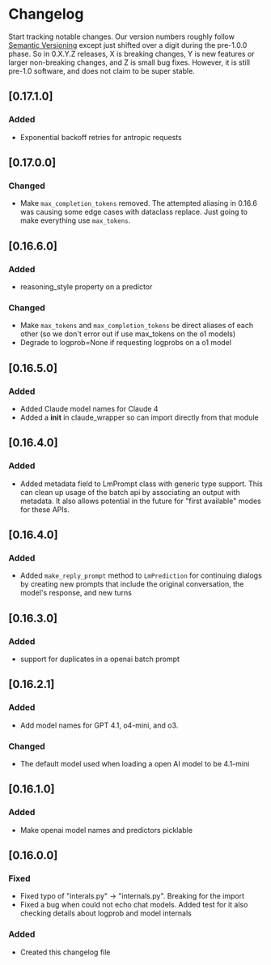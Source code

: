 # Changelog

Start tracking notable changes. Our version numbers roughly follow
[Semantic Versioning](http://semver.org/) except just shifted over
a digit during the pre-1.0.0 phase. So in 0.X.Y.Z releases, X is
breaking changes, Y is new features or larger non-breaking changes, and Z is small bug fixes.
However, it is still pre-1.0 software, and does not claim to
be super stable.


## [0.17.1.0]

### Added
- Exponential backoff retries for antropic requests


## [0.17.0.0]

### Changed
- Make `max_completion_tokens` removed. The attempted aliasing in 0.16.6 was
  causing some edge cases with dataclass replace. Just going to make everything
  use `max_tokens`.


## [0.16.6.0]

### Added
- reasoning_style property on a predictor

### Changed
- Make `max_tokens` and `max_completion_tokens` be direct aliases of each other
  (so we don't error out if use max_tokens on the o1 models)
- Degrade to logprob=None if requesting logprobs on a o1 model

## [0.16.5.0]

### Added
- Added Claude model names for Claude 4
- Added a __init__ in claude_wrapper so can import directly from that module

## [0.16.4.0]

### Added
- Added metadata field to LmPrompt class with generic type support. This can clean
  up usage of the batch api by associating an output with metadata. 
  It also allows potential in the future for "first available" modes for these APIs.

## [0.16.4.0]

### Added
- Added `make_reply_prompt` method to `LmPrediction` for continuing dialogs by creating new prompts that include the original conversation, the model's response, and new turns

## [0.16.3.0]

### Added
- support for duplicates in a openai batch prompt

## [0.16.2.1]

### Added
- Add model names for GPT 4.1, o4-mini, and o3.

### Changed
- The default model used when loading a open AI model to be 4.1-mini


## [0.16.1.0]

### Added
- Make openai model names and predictors picklable


## [0.16.0.0]

### Fixed
- Fixed typo of "interals.py" -> "internals.py". Breaking for the import
- Fixed a bug when could not echo chat models. Added test for it
also checking details about logprob and model internals

### Added
- Created this changelog file